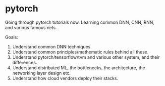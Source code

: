 # pytorch


Going through pytorch tutorials now. Learning common DNN, CNN, RNN, and various famous nets.

Goals:
1. Understand common DNN techniques.
2. Understand common principles/mathematic rules behind all these.
3. Understand pytorch/tensorflow/tvm and various other system, and their differences.
4. Understand distributed ML, the bottlenecks, the architecture, the networking layer design etc.
5. Understand how cloud vendors deploy their stacks.
